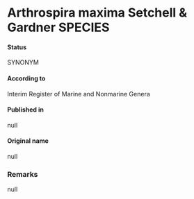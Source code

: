 # Arthrospira maxima Setchell & Gardner SPECIES

#### Status
SYNONYM

#### According to
Interim Register of Marine and Nonmarine Genera

#### Published in
null

#### Original name
null

### Remarks
null